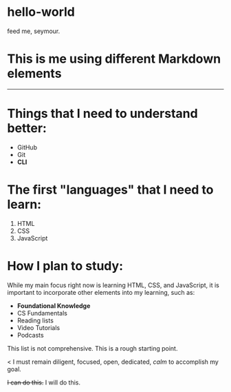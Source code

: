 # hello-world
feed me, seymour.

# This is me using different Markdown elements

-----------------------

# Things that I need to **understand** better:

  - GitHub
  - Git
  - **CLI**

# The first "languages" that I need to learn:

  1. HTML
  2. CSS
  3. JavaScript

# How I plan to study:

While my main focus right now is learning HTML, CSS, and JavaScript, it is important to incorporate other elements into my learning, such as:

  - **Foundational Knowledge**
  - CS Fundamentals
  - Reading lists
  - Video Tutorials
  - Podcasts

This list is not comprehensive. This is a rough starting point.

< I must remain diligent, focused, open, dedicated, *calm* to accomplish my goal.

~~I can do this.~~ I will do this.
